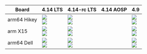 | Board       | 4.14 LTS | 4.14-rc LTS | 4.14 AOSP | 4.9 |
| ----------- | -------- | ----------- | --------- | --- |
| arm64 Hikey | ![](https://ci.linaro.org/buildStatus/icon?job=openembedded-lkft-linux-stable-4.14/DISTRO=rpb,MACHINE=hikey,label=docker-lkft)<br>![](https://img.shields.io/badge/test-100%25%20pass-brightgreen.svg) | ![](https://ci.linaro.org/buildStatus/icon?job=openembedded-lkft-linux-stable-rc-4.14/DISTRO=rpb,MACHINE=hikey,label=docker-lkft)<br>![](https://img.shields.io/badge/test-100%25%20pass-brightgreen.svg) | | ![](https://ci.linaro.org/buildStatus/icon?job=openembedded-lkft-linux-stable-4.9/DISTRO=rpb,MACHINE=hikey,label=docker-lkft)<br>![](https://img.shields.io/badge/test-100%25%20pass-brightgreen.svg) |
| arm X15 | ![](https://ci.linaro.org/buildStatus/icon?job=openembedded-lkft-linux-stable-4.14/DISTRO=rpb,MACHINE=am57xx-evm,label=docker-lkft)<br>![](https://img.shields.io/badge/test-100%25%20pass-brightgreen.svg) | ![](https://ci.linaro.org/buildStatus/icon?job=openembedded-lkft-linux-stable-rc-4.14/DISTRO=rpb,MACHINE=am57xx-evm,label=docker-lkft)<br>![](https://img.shields.io/badge/test-100%25%20pass-brightgreen.svg) | | ![](https://ci.linaro.org/buildStatus/icon?job=openembedded-lkft-linux-stable-4.9/DISTRO=rpb,MACHINE=am57xx-evm,label=docker-lkft)<br>![](https://img.shields.io/badge/test-100%25%20pass-brightgreen.svg) |
| arm64 Dell | ![](https://ci.linaro.org/buildStatus/icon?job=openembedded-lkft-linux-stable-4.14/DISTRO=rpb,MACHINE=intel-core2-32,label=docker-lkft)<br>![](https://img.shields.io/badge/test-100%25%20pass-brightgreen.svg) | ![](https://ci.linaro.org/buildStatus/icon?job=openembedded-lkft-linux-stable-rc-4.14/DISTRO=rpb,MACHINE=intel-core2-32,label=docker-lkft)<br>![](https://img.shields.io/badge/test-100%25%20pass-brightgreen.svg) | | ![](https://ci.linaro.org/buildStatus/icon?job=openembedded-lkft-linux-stable-4.9/DISTRO=rpb,MACHINE=intel-core2-32,label=docker-lkft)<br>![](https://img.shields.io/badge/test-100%25%20pass-brightgreen.svg) |
